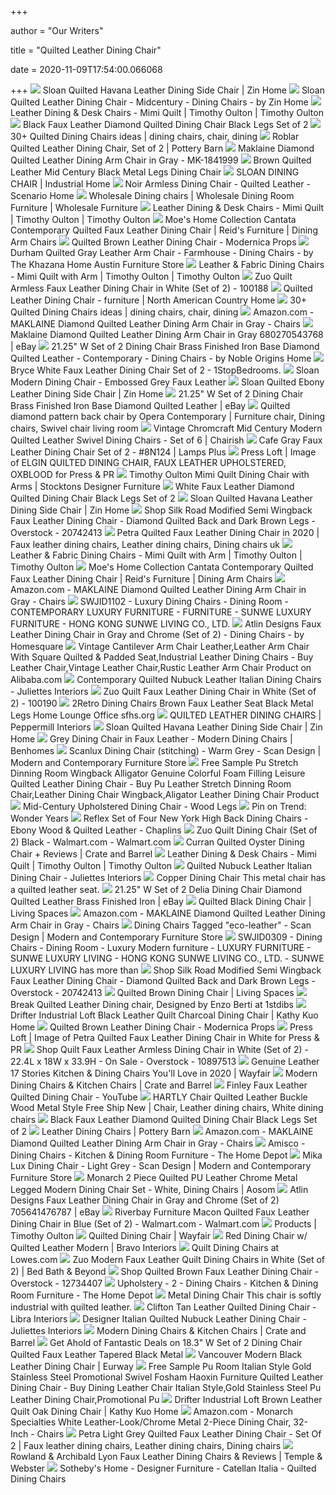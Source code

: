 +++
        
author = "Our Writers"
        
title = "Quilted Leather Dining Chair"
        
date = 2020-11-09T17:54:00.066068
        
+++
[ ![](https://cdn11.bigcommerce.com/s-42eba/images/stencil/1280x1280/products/2989/11438/Sloan_Quilted_Leather_Dining_Chair__16621.1421094330.jpg?c=2)](https://cdn11.bigcommerce.com/s-42eba/images/stencil/1280x1280/products/2989/11438/Sloan_Quilted_Leather_Dining_Chair__16621.1421094330.jpg?c=2) Sloan Quilted Havana Leather Dining Side Chair | Zin Home
[ ![](https://st.hzcdn.com/simgs/b321f1ea09037512_4-2343/home-design.jpg)](https://st.hzcdn.com/simgs/b321f1ea09037512_4-2343/home-design.jpg) Sloan Quilted Leather Dining Chair - Midcentury - Dining Chairs - by Zin  Home
[ ![](https://www.timothyoulton.com/pub/media/product_desc_image/mimi_quilt_dining_chair_timothy_oulton_lifestyle.jpg)](https://www.timothyoulton.com/pub/media/product_desc_image/mimi_quilt_dining_chair_timothy_oulton_lifestyle.jpg) Leather Dining & Desk Chairs - Mimi Quilt | Timothy Oulton | Timothy Oulton
[ ![](https://www.enhancingyourhabitat.com/image/cache/data/untitled%20folder/mf_918Black-C-660x750.jpg)](https://www.enhancingyourhabitat.com/image/cache/data/untitled%20folder/mf_918Black-C-660x750.jpg) Black Faux Leather Diamond Quilted Dining Chair Black Legs Set of 2
[ ![](https://i.pinimg.com/236x/8c/3b/16/8c3b1678a58a1a89dfacfc08a6de1e6f.jpg)](https://i.pinimg.com/236x/8c/3b/16/8c3b1678a58a1a89dfacfc08a6de1e6f.jpg) 30+ Quilted Dining Chairs ideas | dining chairs, chair, dining
[ ![](https://assets.pbimgs.com/pbimgs/rk/images/dp/wcm/202034/0692/roblar-quilted-leather-dining-chair-set-of-2-o.jpg)](https://assets.pbimgs.com/pbimgs/rk/images/dp/wcm/202034/0692/roblar-quilted-leather-dining-chair-set-of-2-o.jpg) Roblar Quilted Leather Dining Chair, Set of 2 | Pottery Barn
[ ![](https://media.cymaxstores.com/Images/4960/1868690-1-L.jpg)](https://media.cymaxstores.com/Images/4960/1868690-1-L.jpg) Maklaine Diamond Quilted Leather Dining Arm Chair in Gray - MK-1841999
[ ![](https://www.enhancingyourhabitat.com/image/cache/data/untitled%20folder%201/bu_5380344-660x750.jpg)](https://www.enhancingyourhabitat.com/image/cache/data/untitled%20folder%201/bu_5380344-660x750.jpg) Brown Quilted Leather Mid Century Black Metal Legs Dining Chair
[ ![](https://www.industrialhome.com/wp-content/uploads/2019/07/Sloan-Dining-Chair-Rialto-Ebony-1.jpg)](https://www.industrialhome.com/wp-content/uploads/2019/07/Sloan-Dining-Chair-Rialto-Ebony-1.jpg) SLOAN DINING CHAIR | Industrial Home
[ ![](https://cdn.shopify.com/s/files/1/0192/5276/products/LEA-C0037B_lg.jpg?v=1573646735)](https://cdn.shopify.com/s/files/1/0192/5276/products/LEA-C0037B_lg.jpg?v=1573646735) Noir Armless Dining Chair - Quilted Leather - Scenario Home
[ ![](http://www.baxtonstudio.com/resize/Shared/Images/Products/Batch%20160/10508-1.jpg?bw=1000&w=1000&bh=1000&h=1000)](http://www.baxtonstudio.com/resize/Shared/Images/Products/Batch%20160/10508-1.jpg?bw=1000&w=1000&bh=1000&h=1000) Wholesale Dining chairs | Wholesale Dining Room Furniture | Wholesale  Furniture
[ ![](https://www.timothyoulton.com/pub/media/catalog/product/cache/efb05a431c7354e9bf9bda4fe22d3bcb/m/i/mimi_quilt_dining_chair_1base.png)](https://www.timothyoulton.com/pub/media/catalog/product/cache/efb05a431c7354e9bf9bda4fe22d3bcb/m/i/mimi_quilt_dining_chair_1base.png) Leather Dining & Desk Chairs - Mimi Quilt | Timothy Oulton | Timothy Oulton
[ ![](https://imageresizer.furnituredealer.net/img/remote/images.furnituredealer.net/img/products%2Fmoes_home_collection%2Fcolor%2Fcantata%202040_er-2040-02-b1.jpg?width=878&height=600&scale=both&trim.threshold=80)](https://imageresizer.furnituredealer.net/img/remote/images.furnituredealer.net/img/products%2Fmoes_home_collection%2Fcolor%2Fcantata%202040_er-2040-02-b1.jpg?width=878&height=600&scale=both&trim.threshold=80) Moe's Home Collection Cantata Contemporary Quilted Faux Leather Dining Chair  | Reid's Furniture | Dining Arm Chairs
[ ![](https://cdn.shopify.com/s/files/1/1810/9697/products/0f9b97c2bf97e4fc5894b44a55e0ecb2_7bc9163f-748b-43aa-83d8-05e3815df4ce_1024x1024.jpg?v=1574225095)](https://cdn.shopify.com/s/files/1/1810/9697/products/0f9b97c2bf97e4fc5894b44a55e0ecb2_7bc9163f-748b-43aa-83d8-05e3815df4ce_1024x1024.jpg?v=1574225095) Quilted Brown Leather Dining Chair - Modernica Props
[ ![](https://st.hzcdn.com/simgs/19f15ced0aa2b525_4-4527/home-design.jpg)](https://st.hzcdn.com/simgs/19f15ced0aa2b525_4-4527/home-design.jpg) Durham Quilted Gray Leather Arm Chair - Farmhouse - Dining Chairs - by The  Khazana Home Austin Furniture Store
[ ![](https://www.timothyoulton.com/pub/media/product_desc_image/mimi_quilt_dining_chair_arms_timothy_oulton_lifestyle.jpg)](https://www.timothyoulton.com/pub/media/product_desc_image/mimi_quilt_dining_chair_arms_timothy_oulton_lifestyle.jpg) Leather & Fabric Dining Chairs - Mimi Quilt with Arm | Timothy Oulton |  Timothy Oulton
[ ![](https://media.cymaxstores.com/Images/129/673896-L.jpg)](https://media.cymaxstores.com/Images/129/673896-L.jpg) Zuo Quilt Armless Faux Leather Dining Chair in White (Set of 2) - 100188
[ ![](https://repziocdn.global.ssl.fastly.net/productimages/1052/fi-0404_lg.jpg?width=500&height=500&anchor=middlecenter)](https://repziocdn.global.ssl.fastly.net/productimages/1052/fi-0404_lg.jpg?width=500&height=500&anchor=middlecenter) Quilted Leather Dining Chair - furniture | North American Country Home
[ ![](https://i.pinimg.com/236x/f4/2b/96/f42b9672b6fc8c3411c0008dc44738a3.jpg)](https://i.pinimg.com/236x/f4/2b/96/f42b9672b6fc8c3411c0008dc44738a3.jpg) 30+ Quilted Dining Chairs ideas | dining chairs, chair, dining
[ ![](https://m.media-amazon.com/images/S/aplus-seller-content-images-us-east-1/ATVPDKIKX0DER/A1QFM750CLWIW0/6b99c0f2-1721-49e4-acc5-d7f1f12008b4._CR0,0,970,600_PT0_SX970__.jpg)](https://m.media-amazon.com/images/S/aplus-seller-content-images-us-east-1/ATVPDKIKX0DER/A1QFM750CLWIW0/6b99c0f2-1721-49e4-acc5-d7f1f12008b4._CR0,0,970,600_PT0_SX970__.jpg) Amazon.com - MAKLAINE Diamond Quilted Leather Dining Arm Chair in Gray -  Chairs
[ ![](https://i.ebayimg.com/images/g/5pwAAOSwjR5cn5Bh/s-l300.jpg)](https://i.ebayimg.com/images/g/5pwAAOSwjR5cn5Bh/s-l300.jpg) Maklaine Diamond Quilted Leather Dining Arm Chair in Gray 680270543768 |  eBay
[ ![](https://st.hzcdn.com/simgs/a231079b0cb9ee16_4-9817/home-design.jpg)](https://st.hzcdn.com/simgs/a231079b0cb9ee16_4-9817/home-design.jpg) 21.25" W Set of 2 Dining Chair Brass Finished Iron Base Diamond Quilted  Leather - Contemporary - Dining Chairs - by Noble Origins Home
[ ![](https://cdn.1stopbedrooms.com/media/catalog/product/cache/1/image/790x650/667cc8115599233893af4c0b7918c94e/b/r/bryce-white-faux-leather-dining-chair_qb13199848_13.jpg)](https://cdn.1stopbedrooms.com/media/catalog/product/cache/1/image/790x650/667cc8115599233893af4c0b7918c94e/b/r/bryce-white-faux-leather-dining-chair_qb13199848_13.jpg) Bryce White Faux Leather Dining Chair Set of 2 - 1StopBedrooms.
[ ![](https://cdn.shopify.com/s/files/1/0763/3295/products/Sloan_Dining_Chair_-_Embossed_Grey_1_1600x.jpg?v=1542399875)](https://cdn.shopify.com/s/files/1/0763/3295/products/Sloan_Dining_Chair_-_Embossed_Grey_1_1600x.jpg?v=1542399875) Sloan Modern Dining Chair - Embossed Grey Faux Leather
[ ![](https://cdn11.bigcommerce.com/s-42eba/images/stencil/1280x1280/products/2990/11447/Sloan_Quilted_Ebony_Leather_Dining_Side_Chair__92551.1421094779.jpg?c=2)](https://cdn11.bigcommerce.com/s-42eba/images/stencil/1280x1280/products/2990/11447/Sloan_Quilted_Ebony_Leather_Dining_Side_Chair__92551.1421094779.jpg?c=2) Sloan Quilted Ebony Leather Dining Side Chair | Zin Home
[ ![](https://i.ebayimg.com/images/g/2QQAAOSwdOlcY4vn/s-l300.jpg)](https://i.ebayimg.com/images/g/2QQAAOSwdOlcY4vn/s-l300.jpg) 21.25" W Set of 2 Dining Chair Brass Finished Iron Base Diamond Quilted  Leather | eBay
[ ![](https://i.pinimg.com/474x/d6/b6/1e/d6b61e9384e42c5601d82914d6e22447.jpg)](https://i.pinimg.com/474x/d6/b6/1e/d6b61e9384e42c5601d82914d6e22447.jpg) Quilted diamond pattern back chair by Opera Contemporary | Furniture chair, Dining  chairs, Swivel chair living room
[ ![](https://chairish-prod.freetls.fastly.net/image/product/master/f326e94d-ab05-4e3c-ad9e-91a0e4a19f2e/vintage-chromcraft-mid-century-modern-quilted-leather-swivel-dining-chairs-set-of-6-6771)](https://chairish-prod.freetls.fastly.net/image/product/master/f326e94d-ab05-4e3c-ad9e-91a0e4a19f2e/vintage-chromcraft-mid-century-modern-quilted-leather-swivel-dining-chairs-set-of-6-6771) Vintage Chromcraft Mid Century Modern Quilted Leather Swivel Dining Chairs  - Set of 6 | Chairish
[ ![](https://images.lampsplus.com/is/image/b9gt8/8n124?qlt=65&wid=710&hei=710&op_sharpen=1&fmt=jpeg)](https://images.lampsplus.com/is/image/b9gt8/8n124?qlt=65&wid=710&hei=710&op_sharpen=1&fmt=jpeg) Cafe Gray Faux Leather Dining Chair Set of 2 - #8N124 | Lamps Plus
[ ![](https://s3.eu-west-2.amazonaws.com/imagerepositorypressloft/clients/21373/m/3209860_m.jpg)](https://s3.eu-west-2.amazonaws.com/imagerepositorypressloft/clients/21373/m/3209860_m.jpg) Press Loft | Image of ELGIN QUILTED DINING CHAIR, FAUX LEATHER UPHOLSTERED,  OXBLOOD for Press & PR
[ ![](https://www.stocktons.co.uk/wp-content/uploads/2017/03/timothy-oulton-dining-chair-with-arm-buckd-n-brokn-leather-mimi-chair-ts_1_.jpg)](https://www.stocktons.co.uk/wp-content/uploads/2017/03/timothy-oulton-dining-chair-with-arm-buckd-n-brokn-leather-mimi-chair-ts_1_.jpg) Timothy Oulton Mimi Quilt Dining Chair with Arms | Stocktons Designer  Furniture
[ ![](https://www.enhancingyourhabitat.com/image/cache/data/untitled%20folder/mf_918White-C-660x750.jpg)](https://www.enhancingyourhabitat.com/image/cache/data/untitled%20folder/mf_918White-C-660x750.jpg) White Faux Leather Diamond Quilted Dining Chair Black Legs Set of 2
[ ![](https://cdn11.bigcommerce.com/s-42eba/images/stencil/500x659/products/2989/11437/Sloan_Quilted_Leather_Dining_Side_Chair__75778.1421094330.jpg?c=2)](https://cdn11.bigcommerce.com/s-42eba/images/stencil/500x659/products/2989/11437/Sloan_Quilted_Leather_Dining_Side_Chair__75778.1421094330.jpg?c=2) Sloan Quilted Havana Leather Dining Side Chair | Zin Home
[ ![](https://ak1.ostkcdn.com/images/products/20742413/StyleCraft-Silk-Road-Modified-Semi-Wingback-Faux-Leather-Dining-Chair-Diamond-Quilted-Back-and-Dark-Brown-Legs-Set-of-2-79d6e181-3b5c-4896-9441-aa887b0e15b2.jpg)](https://ak1.ostkcdn.com/images/products/20742413/StyleCraft-Silk-Road-Modified-Semi-Wingback-Faux-Leather-Dining-Chair-Diamond-Quilted-Back-and-Dark-Brown-Legs-Set-of-2-79d6e181-3b5c-4896-9441-aa887b0e15b2.jpg) Shop Silk Road Modified Semi Wingback Faux Leather Dining Chair - Diamond  Quilted Back and Dark Brown Legs - Overstock - 20742413
[ ![](https://i.pinimg.com/originals/38/a9/76/38a976d077428df3f9245d7143f2e2e7.jpg)](https://i.pinimg.com/originals/38/a9/76/38a976d077428df3f9245d7143f2e2e7.jpg) Petra Quilted Faux Leather Dining Chair in 2020 | Faux leather dining chairs,  Leather dining chairs, Dining chairs uk
[ ![](https://www.timothyoulton.com/pub/media/catalog/product/cache/59a09c5246faf319cbbd07a58d357bbb/m/i/mimi_quilt_dining_chair_arm_1base.png)](https://www.timothyoulton.com/pub/media/catalog/product/cache/59a09c5246faf319cbbd07a58d357bbb/m/i/mimi_quilt_dining_chair_arm_1base.png) Leather & Fabric Dining Chairs - Mimi Quilt with Arm | Timothy Oulton |  Timothy Oulton
[ ![](https://imageresizer.furnituredealer.net/img/remote/images.furnituredealer.net/img/products%2Fmoes_home_collection%2Fcolor%2Fcantata%202040_er-2040-02-b3.jpg?width=878&height=600&scale=both&trim.threshold=80)](https://imageresizer.furnituredealer.net/img/remote/images.furnituredealer.net/img/products%2Fmoes_home_collection%2Fcolor%2Fcantata%202040_er-2040-02-b3.jpg?width=878&height=600&scale=both&trim.threshold=80) Moe's Home Collection Cantata Contemporary Quilted Faux Leather Dining Chair  | Reid's Furniture | Dining Arm Chairs
[ ![](https://images-na.ssl-images-amazon.com/images/I/31mX6rP7QgL._AC_.jpg)](https://images-na.ssl-images-amazon.com/images/I/31mX6rP7QgL._AC_.jpg) Amazon.com - MAKLAINE Diamond Quilted Leather Dining Arm Chair in Gray -  Chairs
[ ![](http://www.luxuryfurniturecustom.com/upfiles/201705/09/1494324551_83c.jpg)](http://www.luxuryfurniturecustom.com/upfiles/201705/09/1494324551_83c.jpg) SWJID1102 - Luxury Dining Chairs - Dining Room - CONTEMPORARY LUXURY  FURNITURE - FURNITURE - SUNWE LUXURY FURNITURE - HONG KONG SUNWE LIVING  CO., LTD.
[ ![](https://st.hzcdn.com/simgs/1841fc4b0c184513_4-5731/home-design.jpg)](https://st.hzcdn.com/simgs/1841fc4b0c184513_4-5731/home-design.jpg) Atlin Designs Faux Leather Dining Chair in Gray and Chrome (Set of 2) - Dining  Chairs - by Homesquare
[ ![](https://sc02.alicdn.com/kf/UTB8up0QXpPJXKJkSahVq6xyzFXaj.jpg_350x350.jpg)](https://sc02.alicdn.com/kf/UTB8up0QXpPJXKJkSahVq6xyzFXaj.jpg_350x350.jpg) Vintage Cantilever Arm Chair Leather,Leather Arm Chair With Square Quilted  & Padded Seat,Industrial Leather Dining Chairs - Buy Leather Chair,Vintage Leather  Chair,Rustic Leather Arm Chair Product on Alibaba.com
[ ![](https://images.juliettesinteriors.co.uk/dev/wp-content/uploads/2019/11/O/v/2/Oval-High-End-Marble-Italian-Dining-Table-Set-5-2.jpg)](https://images.juliettesinteriors.co.uk/dev/wp-content/uploads/2019/11/O/v/2/Oval-High-End-Marble-Italian-Dining-Table-Set-5-2.jpg) Contemporary Quilted Nubuck Leather Italian Dining Chairs - Juliettes  Interiors
[ ![](https://media.cymaxstores.com/Images/129/673894-3-L.jpg)](https://media.cymaxstores.com/Images/129/673894-3-L.jpg) Zuo Quilt Faux Leather Dining Chair in White (Set of 2) - 100190
[ ![](https://www.cultfurniture.com/images/cult-living-elgin-quilted-metal-dining-chair-faux-leather-oxblood-p14871-184864_image.jpg)](https://www.cultfurniture.com/images/cult-living-elgin-quilted-metal-dining-chair-faux-leather-oxblood-p14871-184864_image.jpg) 2Retro Dining Chairs Brown Faux Leather Seat Black Metal Legs Home Lounge  Office sfhs.org
[ ![](https://www.peppermillinteriors.com/image/catalog/products/princeton-quilted-leather-dining-chairs/quilted-leather-dining-chairs.jpg)](https://www.peppermillinteriors.com/image/catalog/products/princeton-quilted-leather-dining-chairs/quilted-leather-dining-chairs.jpg) QUILTED LEATHER DINING CHAIRS | Peppermill Interiors
[ ![](https://cdn11.bigcommerce.com/s-42eba/images/stencil/500x659/products/2989/11435/Sloan_Quilted_Leather_Dining_Chair_fourhands_chairs__90042.1421094330.jpg?c=2)](https://cdn11.bigcommerce.com/s-42eba/images/stencil/500x659/products/2989/11435/Sloan_Quilted_Leather_Dining_Chair_fourhands_chairs__90042.1421094330.jpg?c=2) Sloan Quilted Havana Leather Dining Side Chair | Zin Home
[ ![](https://www.benhomes.co.uk/pub/media/catalog/product/cache/926507dc7f93631a094422215b778fe0/i/m/img_5434.jpg)](https://www.benhomes.co.uk/pub/media/catalog/product/cache/926507dc7f93631a094422215b778fe0/i/m/img_5434.jpg) Grey Dining Chair in Faux Leather - Modern Dining Chairs | Benhomes
[ ![](https://cdn.shopify.com/s/files/1/0069/1342/products/1683-SCANLUX-taupe_2048x.jpg?v=1589914608)](https://cdn.shopify.com/s/files/1/0069/1342/products/1683-SCANLUX-taupe_2048x.jpg?v=1589914608) Scanlux Dining Chair (stitching) - Warm Grey - Scan Design | Modern and  Contemporary Furniture Store
[ ![](https://sc02.alicdn.com/kf/H3501456d94ee46feb7139b4731cf4834U/220132004/H3501456d94ee46feb7139b4731cf4834U.jpg_.webp)](https://sc02.alicdn.com/kf/H3501456d94ee46feb7139b4731cf4834U/220132004/H3501456d94ee46feb7139b4731cf4834U.jpg_.webp) Free Sample Pu Stretch Dinning Room Wingback Alligator Genuine Colorful  Foam Filling Leisure Quilted Leather Dining Chair - Buy Pu Leather Stretch  Dinning Room Chair,Leather Dining Chair Wingback,Aligator Leather Dining  Chair Product
[ ![](https://assets.weimgs.com/weimgs/rk/images/wcm/products/202040/0314/mid-century-upholstered-dining-chair-wooden-legs-c.jpg)](https://assets.weimgs.com/weimgs/rk/images/wcm/products/202040/0314/mid-century-upholstered-dining-chair-wooden-legs-c.jpg) Mid-Century Upholstered Dining Chair - Wood Legs
[ ![](https://i.pinimg.com/originals/89/79/3d/89793d6ba581db80dbdb480884d2cbe1.jpg)](https://i.pinimg.com/originals/89/79/3d/89793d6ba581db80dbdb480884d2cbe1.jpg) Pin on Trend: Wonder Years
[ ![](https://chaplins.co.uk/shop/media/catalog/product/cache/1/image/1800x/040ec09b1e35df139433887a97daa66f/c/h/chaplins_ex_display_072.jpg)](https://chaplins.co.uk/shop/media/catalog/product/cache/1/image/1800x/040ec09b1e35df139433887a97daa66f/c/h/chaplins_ex_display_072.jpg) Reflex Set of Four New York High Back Dining Chairs - Ebony Wood & Quilted  Leather - Chaplins
[ ![](https://i5.walmartimages.com/asr/649857b4-cecf-449b-ba0e-ec3775145ec1.a341e23b75d0b2babe1c7e93182ae010.jpeg)](https://i5.walmartimages.com/asr/649857b4-cecf-449b-ba0e-ec3775145ec1.a341e23b75d0b2babe1c7e93182ae010.jpeg) Zuo Quilt Dining Chair (Set of 2) Black - Walmart.com - Walmart.com
[ ![](https://images.crateandbarrel.com/is/image/Crate/CurranChairQuiltedOysterSOSSS20_1x1/$web_pdp_main_carousel_zoom_med$/200402124855/curran-quilted-oyster-dining-chair.jpg)](https://images.crateandbarrel.com/is/image/Crate/CurranChairQuiltedOysterSOSSS20_1x1/$web_pdp_main_carousel_zoom_med$/200402124855/curran-quilted-oyster-dining-chair.jpg) Curran Quilted Oyster Dining Chair + Reviews | Crate and Barrel
[ ![](https://www.timothyoulton.com/pub/media/catalog/product/cache/f8158826193ba5faa8b862a9bd1eb9e9/m/i/mimi_quilt_dining_chair_slideshow.jpg)](https://www.timothyoulton.com/pub/media/catalog/product/cache/f8158826193ba5faa8b862a9bd1eb9e9/m/i/mimi_quilt_dining_chair_slideshow.jpg) Leather Dining & Desk Chairs - Mimi Quilt | Timothy Oulton | Timothy Oulton
[ ![](https://images.juliettesinteriors.co.uk/dev/wp-content/uploads/2019/11/Q/u/1/Quilted-Nubuck-Leather-Italian-Dining-Chair-1.jpg)](https://images.juliettesinteriors.co.uk/dev/wp-content/uploads/2019/11/Q/u/1/Quilted-Nubuck-Leather-Italian-Dining-Chair-1.jpg) Quilted Nubuck Leather Italian Dining Chair - Juliettes Interiors
[ ![](https://rare-finds.com/wp-content/uploads/2019/05/DSC07841-1485x1980.jpg)](https://rare-finds.com/wp-content/uploads/2019/05/DSC07841-1485x1980.jpg) Copper Dining Chair This metal chair has a quilted leather seat.
[ ![](https://i.ebayimg.com/images/g/urMAAOSwZVpcY4vt/s-l400.jpg)](https://i.ebayimg.com/images/g/urMAAOSwZVpcY4vt/s-l400.jpg) 21.25" W Set of 2 Delia Dining Chair Diamond Quilted Leather Brass Finished  Iron | eBay
[ ![](https://www.livingspaces.com/globalassets/productassets/200000-299999/240000-249999/241000-241999/241300-241399/241349/241349_black_leather_dining_chair_1.jpg?w=1911&h=1288&mode=pad)](https://www.livingspaces.com/globalassets/productassets/200000-299999/240000-249999/241000-241999/241300-241399/241349/241349_black_leather_dining_chair_1.jpg?w=1911&h=1288&mode=pad) Quilted Black Dining Chair | Living Spaces
[ ![](https://images-na.ssl-images-amazon.com/images/I/31oAue19ULL._AC_.jpg)](https://images-na.ssl-images-amazon.com/images/I/31oAue19ULL._AC_.jpg) Amazon.com - MAKLAINE Diamond Quilted Leather Dining Arm Chair in Gray -  Chairs
[ ![](https://cdn.shopify.com/s/files/1/0069/1342/products/1683-SCANLUX-CHAIR1_2048x.jpg?v=1589914720)](https://cdn.shopify.com/s/files/1/0069/1342/products/1683-SCANLUX-CHAIR1_2048x.jpg?v=1589914720) Dining Chairs Tagged "eco-leather" - Scan Design | Modern and Contemporary  Furniture Store
[ ![](http://www.sunweluxuryliving.com/upfiles01/201705/09/1494324536_l92.jpg)](http://www.sunweluxuryliving.com/upfiles01/201705/09/1494324536_l92.jpg) SWJID0309 - Dining Chairs - Dining Room - Luxury Modern furniture - LUXURY  FURNITURE - SUNWE LUXURY LIVING - HONG KONG SUNWE LIVING CO., LTD. - SUNWE  LUXURY LIVING has more than
[ ![](https://ak1.ostkcdn.com/images/products/20742413/StyleCraft-Silk-Road-Modified-Semi-Wingback-Faux-Leather-Dining-Chair-Diamond-Quilted-Back-and-Dark-Brown-Legs-Set-of-2-79d6e181-3b5c-4896-9441-aa887b0e15b2_600.jpg)](https://ak1.ostkcdn.com/images/products/20742413/StyleCraft-Silk-Road-Modified-Semi-Wingback-Faux-Leather-Dining-Chair-Diamond-Quilted-Back-and-Dark-Brown-Legs-Set-of-2-79d6e181-3b5c-4896-9441-aa887b0e15b2_600.jpg) Shop Silk Road Modified Semi Wingback Faux Leather Dining Chair - Diamond  Quilted Back and Dark Brown Legs - Overstock - 20742413
[ ![](https://www.livingspaces.com/globalassets/productassets/200000-299999/240000-249999/241000-241999/241300-241399/241350/241350_brown_leather_dining_chair_4.jpg?w=415&h=280&mode=pad)](https://www.livingspaces.com/globalassets/productassets/200000-299999/240000-249999/241000-241999/241300-241399/241350/241350_brown_leather_dining_chair_4.jpg?w=415&h=280&mode=pad) Quilted Brown Dining Chair | Living Spaces
[ ![](https://a.1stdibscdn.com/archivesE/upload/1121189/f_177596521580522739096/17759652_master.jpg?width=768)](https://a.1stdibscdn.com/archivesE/upload/1121189/f_177596521580522739096/17759652_master.jpg?width=768) Break Quilted Leather Dining chair, Designed by Enzo Berti at 1stdibs
[ ![](https://www.kathykuohome.com/Content/config/product/comp/large/product_11332_3.jpg)](https://www.kathykuohome.com/Content/config/product/comp/large/product_11332_3.jpg) Drifter Industrial Loft Black Leather Quilt Charcoal Dining Chair | Kathy  Kuo Home
[ ![](https://cdn.shopify.com/s/files/1/1810/9697/products/ba82fa0891ee24e6fea95de7b8db4e5f_67ac0da2-04c1-4756-86d5-09f69f1d8b35.jpg?v=1574225095)](https://cdn.shopify.com/s/files/1/1810/9697/products/ba82fa0891ee24e6fea95de7b8db4e5f_67ac0da2-04c1-4756-86d5-09f69f1d8b35.jpg?v=1574225095) Quilted Brown Leather Dining Chair - Modernica Props
[ ![](https://s3.eu-west-2.amazonaws.com/imagerepositorypressloft/clients/21482/m/2900435_m.jpg)](https://s3.eu-west-2.amazonaws.com/imagerepositorypressloft/clients/21482/m/2900435_m.jpg) Press Loft | Image of Petra Quilted Faux Leather Dining Chair in White for  Press & PR
[ ![](https://ak1.ostkcdn.com/images/products/10897513/Quilt-Faux-Leather-Armless-Dining-Chair-in-White-Set-of-2-f3374d7b-1f30-451e-b1fe-eaaca87ebc19.jpg)](https://ak1.ostkcdn.com/images/products/10897513/Quilt-Faux-Leather-Armless-Dining-Chair-in-White-Set-of-2-f3374d7b-1f30-451e-b1fe-eaaca87ebc19.jpg) Shop Quilt Faux Leather Armless Dining Chair in White (Set of 2) - 22.4L x  18W x 33.9H - On Sale - Overstock - 10897513
[ ![](https://secure.img1-fg.wfcdn.com/im/69326952/resize-h310-w310%5Ecompr-r85/6217/62171226/drew-genuine-leather-upholstered-dining-chair-set-of-2.jpg)](https://secure.img1-fg.wfcdn.com/im/69326952/resize-h310-w310%5Ecompr-r85/6217/62171226/drew-genuine-leather-upholstered-dining-chair-set-of-2.jpg) Genuine Leather 17 Stories Kitchen & Dining Chairs You'll Love in 2020 |  Wayfair
[ ![](https://images.crateandbarrel.com/is/image/Crate/TajDiningSideChairSSS20_1x1/$web_plp_card_mobile$/200403093029/taj-leather-strap-dining-chair.jpg)](https://images.crateandbarrel.com/is/image/Crate/TajDiningSideChairSSS20_1x1/$web_plp_card_mobile$/200403093029/taj-leather-strap-dining-chair.jpg) Modern Dining Chairs & Kitchen Chairs | Crate and Barrel
[ ![](https://i.ytimg.com/vi/-mOcpLppONk/maxresdefault.jpg)](https://i.ytimg.com/vi/-mOcpLppONk/maxresdefault.jpg) Finley Faux Leather Quilted Dining Chair - YouTube
[ ![](https://i.pinimg.com/originals/72/02/25/720225456e3ef9bd20eee8dbaaffa56a.jpg)](https://i.pinimg.com/originals/72/02/25/720225456e3ef9bd20eee8dbaaffa56a.jpg) HARTLY Chair Quilted Leather Buckle Wood Metal Style Free Ship New | Chair, Leather  dining chairs, White dining chairs
[ ![](https://www.enhancingyourhabitat.com/image/cache/data/untitled%20folder/mf_918Grey-C-400x570.jpg)](https://www.enhancingyourhabitat.com/image/cache/data/untitled%20folder/mf_918Grey-C-400x570.jpg) Black Faux Leather Diamond Quilted Dining Chair Black Legs Set of 2
[ ![](https://assets.pbimgs.com/pbimgs/ab/images/dp/wcm/202022/0058/maison-leather-dining-chair-2-j.jpg)](https://assets.pbimgs.com/pbimgs/ab/images/dp/wcm/202022/0058/maison-leather-dining-chair-2-j.jpg) Leather Dining Chairs | Pottery Barn
[ ![](https://images-na.ssl-images-amazon.com/images/I/41IQX9VPCNL._AC_SY450_.jpg)](https://images-na.ssl-images-amazon.com/images/I/41IQX9VPCNL._AC_SY450_.jpg) Amazon.com - MAKLAINE Diamond Quilted Leather Dining Arm Chair in Gray -  Chairs
[ ![](https://images.homedepot-static.com/productImages/dab7ca6f-a944-40db-9ed3-4512ae3f63fe/svn/beige-quilted-fabric-textured-dark-brown-metal-amisco-dining-chairs-35312-q-2b75qb-64_1000.jpg)](https://images.homedepot-static.com/productImages/dab7ca6f-a944-40db-9ed3-4512ae3f63fe/svn/beige-quilted-fabric-textured-dark-brown-metal-amisco-dining-chairs-35312-q-2b75qb-64_1000.jpg) Amisco - Dining Chairs - Kitchen & Dining Room Furniture - The Home Depot
[ ![](https://cdn.shopify.com/s/files/1/0069/1342/products/1158-MIKA-LUX-grey_600x.jpg?v=1568923626)](https://cdn.shopify.com/s/files/1/0069/1342/products/1158-MIKA-LUX-grey_600x.jpg?v=1568923626) Mika Lux Dining Chair - Light Grey - Scan Design | Modern and Contemporary  Furniture Store
[ ![](https://uss3.aosomcdn.com/us/catalog/product/f/c/fc6ba6b6337ac6c88d43b4d97a466aca.jpg)](https://uss3.aosomcdn.com/us/catalog/product/f/c/fc6ba6b6337ac6c88d43b4d97a466aca.jpg) Monarch 2 Piece Quilted PU Leather Chrome Metal Legged Modern Dining Chair  Set - White, Dining Chairs | Aosom
[ ![](https://media.cymaxstores.com/Images/4865/1573500-L.jpg)](https://media.cymaxstores.com/Images/4865/1573500-L.jpg) Atlin Designs Faux Leather Dining Chair in Gray and Chrome (Set of 2)  705641476787 | eBay
[ ![](https://i5.walmartimages.com/asr/4275c767-1746-433a-8dc5-5ade906b4bea.6cd50f0ca0c5b1c566ebb95492f91694.jpeg)](https://i5.walmartimages.com/asr/4275c767-1746-433a-8dc5-5ade906b4bea.6cd50f0ca0c5b1c566ebb95492f91694.jpeg) Riverbay Furniture Macon Quilted Faux Leather Dining Chair in Blue (Set of  2) - Walmart.com - Walmart.com
[ ![](https://www.timothyoulton.com/pub/media/catalog/product/cache/dca598449e0331cd4bf8b01fd960d24e/m/i/mimi_quilt_dining_chair_arm_1.png)](https://www.timothyoulton.com/pub/media/catalog/product/cache/dca598449e0331cd4bf8b01fd960d24e/m/i/mimi_quilt_dining_chair_arm_1.png) Products | Timothy Oulton
[ ![](https://secure.img1-fg.wfcdn.com/im/22268752/resize-h310-w310%5Ecompr-r85/8352/83526409/stonefort-tufted-velvet-upholstered-dining-chair-set-of-2.jpg)](https://secure.img1-fg.wfcdn.com/im/22268752/resize-h310-w310%5Ecompr-r85/8352/83526409/stonefort-tufted-velvet-upholstered-dining-chair-set-of-2.jpg) Quilted Dining Chair | Wayfair
[ ![](https://isteam.wsimg.com/ip/1ef6d229-5ab3-11e6-b8d0-14feb5d40a06/ols/1936_original/:/rs=w:600,h:600)](https://isteam.wsimg.com/ip/1ef6d229-5ab3-11e6-b8d0-14feb5d40a06/ols/1936_original/:/rs=w:600,h:600) Red Dining Chair w/ Quilted Leather Modern | Bravo Interiors
[ ![](https://mobileimages.lowes.com/product/converted/100276/1002760324.jpg?size=xl)](https://mobileimages.lowes.com/product/converted/100276/1002760324.jpg?size=xl) Quilt Dining Chairs at Lowes.com
[ ![](https://b3h2.scene7.com/is/image/BedBathandBeyond/76844745952654p?$690$&wid=690&hei=690)](https://b3h2.scene7.com/is/image/BedBathandBeyond/76844745952654p?$690$&wid=690&hei=690) Zuo Modern Faux Leather Quilt Dining Chairs in White (Set of 2) | Bed Bath  & Beyond
[ ![](https://ak1.ostkcdn.com/images/products/12734407/GLOBAL-FURNITURE-DINING-CHAIR-BROWN-c1419308-fa3c-402a-b5ee-b8a3ef0dd467.jpg)](https://ak1.ostkcdn.com/images/products/12734407/GLOBAL-FURNITURE-DINING-CHAIR-BROWN-c1419308-fa3c-402a-b5ee-b8a3ef0dd467.jpg) Shop Quilted Brown Faux Leather Dining Chair - Overstock - 12734407
[ ![](https://images.homedepot-static.com/productImages/ecc54e26-9151-430d-8632-dbdae21c629a/svn/black-warehouse-of-tiffany-dining-chairs-xg-f460a-black-64_400.jpg)](https://images.homedepot-static.com/productImages/ecc54e26-9151-430d-8632-dbdae21c629a/svn/black-warehouse-of-tiffany-dining-chairs-xg-f460a-black-64_400.jpg) Upholstery - 2 - Dining Chairs - Kitchen & Dining Room Furniture - The Home  Depot
[ ![](https://rare-finds.com/wp-content/uploads/2019/05/DSC07836-1485x1980.jpg)](https://rare-finds.com/wp-content/uploads/2019/05/DSC07836-1485x1980.jpg) Metal Dining Chair This chair is softly industrial with quilted leather.
[ ![](https://cdn.thelibracompany.com/702171.jpg)](https://cdn.thelibracompany.com/702171.jpg) Clifton Tan Leather Quilted Dining Chair - Libra Interiors
[ ![](https://images.juliettesinteriors.co.uk/dev/wp-content/uploads/2019/11/D/e/1/Designer-Italian-Quilted-Nubuck-Leather-Dining-Chair-1.jpg)](https://images.juliettesinteriors.co.uk/dev/wp-content/uploads/2019/11/D/e/1/Designer-Italian-Quilted-Nubuck-Leather-Dining-Chair-1.jpg) Designer Italian Quilted Nubuck Leather Dining Chair - Juliettes Interiors
[ ![](https://images.crateandbarrel.com/is/image/Crate/CamilleItalianDnChairAnthrSSS20_1x1/$web_plp_card_mobile$/200402135345/camille-anthracite-italian-dining-chair.jpg)](https://images.crateandbarrel.com/is/image/Crate/CamilleItalianDnChairAnthrSSS20_1x1/$web_plp_card_mobile$/200402135345/camille-anthracite-italian-dining-chair.jpg) Modern Dining Chairs & Kitchen Chairs | Crate and Barrel
[ ![](https://images.prod.meredith.com/product/a66a9f9c4de3b80e00babf45a71f7a8a/1592172020540/l/18-3-w-set-of-2-dining-chair-quilted-faux-leather-tapered-black-metal)](https://images.prod.meredith.com/product/a66a9f9c4de3b80e00babf45a71f7a8a/1592172020540/l/18-3-w-set-of-2-dining-chair-quilted-faux-leather-tapered-black-metal) Get Ahold of Fantastic Deals on 18.3" W Set of 2 Dining Chair Quilted Faux  Leather Tapered Black Metal
[ ![](https://www.eurway.com/resize/Shared/Images/Product/Vancouver-Dining-Chair-Black/vancouver-dining-chair-black.jpg?bw=1000&bh=1000)](https://www.eurway.com/resize/Shared/Images/Product/Vancouver-Dining-Chair-Black/vancouver-dining-chair-black.jpg?bw=1000&bh=1000) Vancouver Modern Black Leather Dining Chair | Eurway
[ ![](http://sc01.alicdn.com/kf/H4fb194f415294912bc5f561f73179757r.jpg)](http://sc01.alicdn.com/kf/H4fb194f415294912bc5f561f73179757r.jpg) Free Sample Pu Room Italian Style Gold Stainless Steel Promotional Swivel  Fosham Haoxin Furniture Quilted Leather Dining Chair - Buy Dining Leather  Chair Italian Style,Gold Stainless Steel Pu Leather Dining Chair,Promotional  Pu
[ ![](https://www.kathykuohome.com/Content/config/product/comp/large/product_11333_1.jpg)](https://www.kathykuohome.com/Content/config/product/comp/large/product_11333_1.jpg) Drifter Industrial Loft Brown Leather Quilt Oak Dining Chair | Kathy Kuo  Home
[ ![](https://images-na.ssl-images-amazon.com/images/I/71Z-QWf1iJL._AC_SL1500_.jpg)](https://images-na.ssl-images-amazon.com/images/I/71Z-QWf1iJL._AC_SL1500_.jpg) Amazon.com - Monarch Specialties White Leather-Look/Chrome Metal 2-Piece Dining  Chair, 32-Inch - Chairs
[ ![](https://i.pinimg.com/originals/60/6b/96/606b961b1ef24c863d2d0f71c8deb793.jpg)](https://i.pinimg.com/originals/60/6b/96/606b961b1ef24c863d2d0f71c8deb793.jpg) Petra Light Grey Quilted Faux Leather Dining Chair - Set Of 2 | Faux leather  dining chairs, Leather dining chairs, Dining chairs
[ ![](https://img.zcdn.com.au/lf/8/hash/37110/18625831/4/Lyon%2BFaux%2BLeather%2BDining%2BChairs.jpg)](https://img.zcdn.com.au/lf/8/hash/37110/18625831/4/Lyon%2BFaux%2BLeather%2BDining%2BChairs.jpg) Rowland & Archibald Lyon Faux Leather Dining Chairs & Reviews | Temple &  Webster
[ ![](https://cdn.sothebyshome.com/media/catalog/product/cache/1/image/736x460/9df78eab33525d08d6e5fb8d27136e95/c/a/catellan_italia_quilted_dining_chairs_5.jpg)](https://cdn.sothebyshome.com/media/catalog/product/cache/1/image/736x460/9df78eab33525d08d6e5fb8d27136e95/c/a/catellan_italia_quilted_dining_chairs_5.jpg) Sotheby's Home - Designer Furniture - Catellan Italia - Quilted Dining  Chairs
